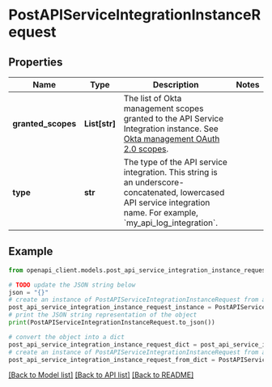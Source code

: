 # PostAPIServiceIntegrationInstanceRequest


## Properties

Name | Type | Description | Notes
------------ | ------------- | ------------- | -------------
**granted_scopes** | **List[str]** | The list of Okta management scopes granted to the API Service Integration instance. See [Okta management OAuth 2.0 scopes](/oauth2/#okta-admin-management). | 
**type** | **str** | The type of the API service integration. This string is an underscore-concatenated, lowercased API service integration name. For example, &#x60;my_api_log_integration&#x60;. | 

## Example

```python
from openapi_client.models.post_api_service_integration_instance_request import PostAPIServiceIntegrationInstanceRequest

# TODO update the JSON string below
json = "{}"
# create an instance of PostAPIServiceIntegrationInstanceRequest from a JSON string
post_api_service_integration_instance_request_instance = PostAPIServiceIntegrationInstanceRequest.from_json(json)
# print the JSON string representation of the object
print(PostAPIServiceIntegrationInstanceRequest.to_json())

# convert the object into a dict
post_api_service_integration_instance_request_dict = post_api_service_integration_instance_request_instance.to_dict()
# create an instance of PostAPIServiceIntegrationInstanceRequest from a dict
post_api_service_integration_instance_request_from_dict = PostAPIServiceIntegrationInstanceRequest.from_dict(post_api_service_integration_instance_request_dict)
```
[[Back to Model list]](../README.md#documentation-for-models) [[Back to API list]](../README.md#documentation-for-api-endpoints) [[Back to README]](../README.md)


